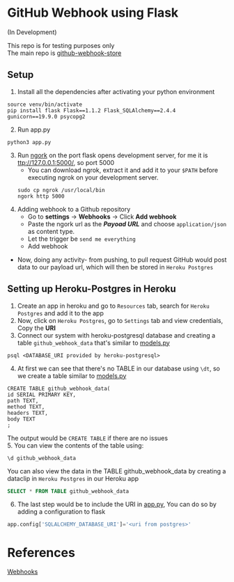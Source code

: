 # GitHub Webhook using Flask
(In Development)

This repo is for testing purposes only <br />
The main repo is [github-webhook-store](https://github.com/fifthtry/github-webhook-store)

## Setup

1. Install all the dependencies after activating your python environment
```
source venv/bin/activate
pip install flask Flask==1.1.2 Flask_SQLAlchemy==2.4.4 gunicorn==19.9.0 psycopg2
```

2. Run app.py
```
python3 app.py
```

3. Run [ngork](https://ngrok.com/download) on the port flask opens development server, for me it is [ttp://127.0.0.1:5000/](http://127.0.0.1:5000/ ), so port 5000
    - You can download ngrok, extract it and add it to your `$PATH` before executing ngrok on your development server.
    ```
    sudo cp ngrok /usr/local/bin
    ngork http 5000
    ```
4. Adding webhook to a Github repository
    - Go to **settings** -> **Webhooks** -> Click **Add webhook**
    - Paste the ngork url as the ***Payoad URL*** and choose `application/json` as content type. 
    - Let the trigger be `send me everything`
    - Add webhook
- Now, doing any activity- from pushing, to pull request GitHub would post data to our payload url, which will then be stored in `Heroku Postgres` 


## Setting up Heroku-Postgres in Heroku

1. Create an app in heroku and go to `Resources` tab, search for `Heroku Postgres` and add it to the app
2. Now, click on `Heroku Postgres`, go to `Settings` tab and view credentials, Copy the **URI**
3. Connect our system with heroku-postgresql database and creating a table `github_webhook_data` that's similar to [models.py](models.py)
```
psql <DATABASE_URI provided by heroku-postgresql>
```
4. At first we can see that there's no TABLE in our database using `\dt`, so we create a table similar to [models.py](models.py)
```
CREATE TABLE github_webhook_data(
id SERIAL PRIMARY KEY,
path TEXT,
method TEXT,
headers TEXT,
body TEXT
;
```
The output would be `CREATE TABLE` if there are no issues <br />
5. You can view the contents of the table using:
```
\d github_webhook_data
```
You can also view the data in the TABLE github_webhook_data by creating a dataclip in `Heroku Postgres` in our Heroku app
```sql
SELECT * FROM TABLE github_webhook_data
```

6. The last step would be to include the URI in [app.py](app.py), You can do so by adding a configuration to flask

```python
app.config['SQLALCHEMY_DATABASE_URI']='<uri from postgres>'
```

# References

[Webhooks](https://docs.github.com/en/free-pro-team@latest/developers/webhooks-and-events/about-webhooks)
